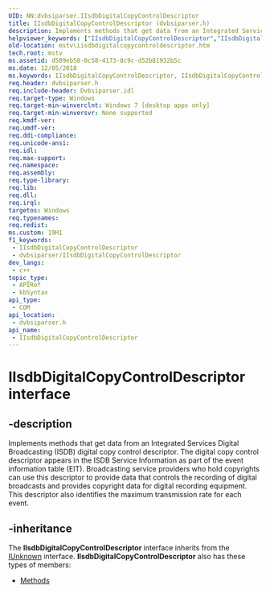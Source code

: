 ```yaml
---
UID: NN:dvbsiparser.IIsdbDigitalCopyControlDescriptor
title: IIsdbDigitalCopyControlDescriptor (dvbsiparser.h)
description: Implements methods that get data from an Integrated Services Digital Broadcasting (ISDB) digital copy control descriptor.
helpviewer_keywords: ["IIsdbDigitalCopyControlDescriptor","IIsdbDigitalCopyControlDescriptor interface [Microsoft TV Technologies]","IIsdbDigitalCopyControlDescriptor interface [Microsoft TV Technologies]","described","dvbsiparser/IIsdbDigitalCopyControlDescriptor","mstv.iisdbdigitalcopycontroldescriptor"]
old-location: mstv\iisdbdigitalcopycontroldescriptor.htm
tech.root: mstv
ms.assetid: d509eb58-0c58-4173-8c9c-d52b81932b5c
ms.date: 12/05/2018
ms.keywords: IIsdbDigitalCopyControlDescriptor, IIsdbDigitalCopyControlDescriptor interface [Microsoft TV Technologies], IIsdbDigitalCopyControlDescriptor interface [Microsoft TV Technologies],described, dvbsiparser/IIsdbDigitalCopyControlDescriptor, mstv.iisdbdigitalcopycontroldescriptor
req.header: dvbsiparser.h
req.include-header: Dvbsiparser.idl
req.target-type: Windows
req.target-min-winverclnt: Windows 7 [desktop apps only]
req.target-min-winversvr: None supported
req.kmdf-ver: 
req.umdf-ver: 
req.ddi-compliance: 
req.unicode-ansi: 
req.idl: 
req.max-support: 
req.namespace: 
req.assembly: 
req.type-library: 
req.lib: 
req.dll: 
req.irql: 
targetos: Windows
req.typenames: 
req.redist: 
ms.custom: 19H1
f1_keywords:
 - IIsdbDigitalCopyControlDescriptor
 - dvbsiparser/IIsdbDigitalCopyControlDescriptor
dev_langs:
 - c++
topic_type:
 - APIRef
 - kbSyntax
api_type:
 - COM
api_location:
 - dvbsiparser.h
api_name:
 - IIsdbDigitalCopyControlDescriptor
---
```


# IIsdbDigitalCopyControlDescriptor interface


## -description

Implements methods that get data from an Integrated Services Digital Broadcasting (ISDB) digital copy control descriptor. The digital copy control descriptor appears in the ISDB Service Information as part of the event information table (EIT). Broadcasting service
providers who hold copyrights can use this descriptor to provide data that controls the recording of digital broadcasts and provides copyright data for digital recording equipment. This descriptor also identifies the maximum transmission rate
for each event.

## -inheritance

The <b>IIsdbDigitalCopyControlDescriptor</b> interface inherits from the <a href="/windows/desktop/api/unknwn/nn-unknwn-iunknown">IUnknown</a> interface. <b>IIsdbDigitalCopyControlDescriptor</b> also has these types of members:
<ul>
<li><a href="https://docs.microsoft.com/">Methods</a></li>
</ul>

